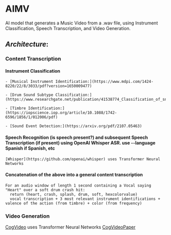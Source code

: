 # AIMV
AI model that generates a Music Video from a .wav file, using Instrument Classification, Speech Transcription, and Video Generation. 
## *Architecture*:
### Content Transcription
  #### **Instrument Classification**
    - [Musical Instrument Identification:](https://www.mdpi.com/1424-8220/22/8/3033/pdf?version=1650009477)
    
    - [Drum Sound Subtype Classification:](https://www.researchgate.net/publication/41538774_Classification_of_snare_drum_sounds_using_neural_networks)
    
    - [Timbre Identification:](https://iopscience.iop.org/article/10.1088/1742-6596/1856/1/012006/pdf)
    
    - [Sound Event Detection:](https://arxiv.org/pdf/2107.05463)
    
  #### Speech Recognition (is speech present?) and subsequent Speech Transcription (if present) using OpenAI Whisper ASR. use --language Spanish if Spanish, etc
    [Whisper](https://github.com/openai/whisper) uses Transformer Neural Networks
    
  #### Concatenation of the above into a general content transcription
    For an audio window of length 1 second containing a Vocal saying "Heart" over a soft drum crash hit:
      return (heart, crash, splash, drum, soft, hexcolorvalue)
      vocal transcription + 3 most relevant instrument identifications + valence of the action (from timbre) + color (from frequency)
      
### **Video Generation**
  [CogVideo](https://github.com/THUDM/CogVideo) uses Transformer Neural Networks
  [CogVideoPaper](https://github.com/THUDM/CogVideo)
